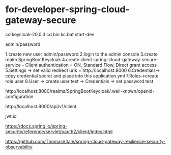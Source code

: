 # for-developer-spring-cloud-gateway-secure

cd keycloak-20.0.3
cd bin
kc.bat start-dev

admin/password

1.create new user admin/password
2.login to the admin console
3.create realm SpringBootKeycloak
4.create client spring-cloud-gateway-secure-service - Client authentication = ON, Standard Flow, Direct grant access
5.Settings -> set valid redirect urls = http://localhost:9000
6.Credentials-> copy credential secret and place into this application.yml
7.Roles->create role user
8.User -> create user test -> Credentials -> set password test

http://localhost:8080/realms/SpringBootKeycloak/.well-known/openid-configuration


http://localhost:9000/api/v1/client

jwt.io

https://docs.spring.io/spring-security/reference/servlet/oauth2/client/index.html


https://github.com/ThomasVitale/spring-cloud-gateway-resilience-security-observability
